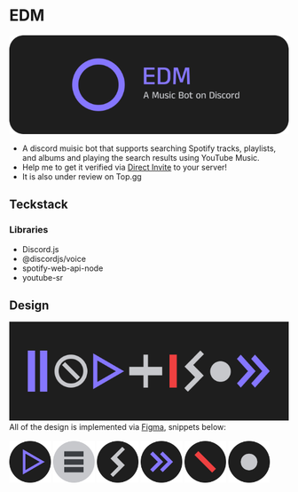 # EDM

![header](./src/assets/header.png)
</br>
- A discord muisic bot that supports searching Spotify tracks, playlists, and albums and playing the search results using YouTube Music.
- Help me to get it verified via [Direct Invite](https://discord.com/oauth2/authorize?client_id=1233204961337413704&permissions=2150909952&scope=applications.commands+bot) to your server!
- It is also under review on Top.gg

## Teckstack

### Libraries

- Discord.js
- @discordjs/voice
- spotify-web-api-node
- youtube-sr

## Design

![banner](./src/assets/banner.png)
</br>
All of the design is implemented via [Figma](https://www.figma.com/file/gGsq12IPP7y7EUTlttVfgI/EDM?type=design&mode=design&t=fZaiR7ccPyIU5ZAu-1), snippets below:
</br></br>
<img src="./src/assets/icons/stopped.png" alt="stopped" width="75"/>
<img src="./src/assets/icons/queue.png" alt="queue" width="75"/>
<img src="./src/assets/icons/shuffle.png" alt="shuffle" width="75"/>
<img src="./src/assets/icons/skip.png" alt="skip" width="75"/>
<img src="./src/assets/icons/error.png" alt="error" width="75"/>
<img src="./src/assets/icons/empty.png" alt="empty" width="75"/>
